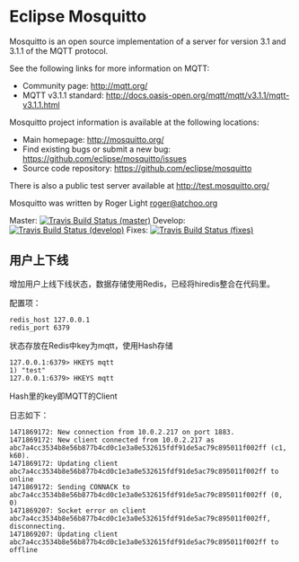 Eclipse Mosquitto
=================

Mosquitto is an open source implementation of a server for version 3.1 and
3.1.1 of the MQTT protocol.

See the following links for more information on MQTT:

- Community page: <http://mqtt.org/>
- MQTT v3.1.1 standard: <http://docs.oasis-open.org/mqtt/mqtt/v3.1.1/mqtt-v3.1.1.html>

Mosquitto project information is available at the following locations:

- Main homepage: <http://mosquitto.org/>
- Find existing bugs or submit a new bug: <https://github.com/eclipse/mosquitto/issues>
- Source code repository: <https://github.com/eclipse/mosquitto>

There is also a public test server available at <http://test.mosquitto.org/>

Mosquitto was written by Roger Light <roger@atchoo.org>

Master: [![Travis Build Status (master)](https://travis-ci.org/eclipse/mosquitto.svg?branch=master)](https://travis-ci.org/eclipse/mosquitto)
Develop: [![Travis Build Status (develop)](https://travis-ci.org/eclipse/mosquitto.svg?branch=develop)](https://travis-ci.org/eclipse/mosquitto)
Fixes: [![Travis Build Status (fixes)](https://travis-ci.org/eclipse/mosquitto.svg?branch=fixes)](https://travis-ci.org/eclipse/mosquitto)

## 用户上下线

增加用户上线下线状态，数据存储使用Redis，已经将hiredis整合在代码里。

配置项：
    
    redis_host 127.0.0.1
    redis_port 6379

状态存放在Redis中key为mqtt，使用Hash存储

    127.0.0.1:6379> HKEYS mqtt
    1) "test"
    127.0.0.1:6379> HKEYS mqtt

Hash里的key即MQTT的Client

日志如下：

    1471869172: New connection from 10.0.2.217 on port 1883.
    1471869172: New client connected from 10.0.2.217 as abc7a4cc3534b8e56b877b4cd0c1e3a0e532615fdf91de5ac79c895011f002ff (c1, k60).
    1471869172: Updating client abc7a4cc3534b8e56b877b4cd0c1e3a0e532615fdf91de5ac79c895011f002ff to online
    1471869172: Sending CONNACK to abc7a4cc3534b8e56b877b4cd0c1e3a0e532615fdf91de5ac79c895011f002ff (0, 0)
    1471869207: Socket error on client abc7a4cc3534b8e56b877b4cd0c1e3a0e532615fdf91de5ac79c895011f002ff, disconnecting.
    1471869207: Updating client abc7a4cc3534b8e56b877b4cd0c1e3a0e532615fdf91de5ac79c895011f002ff to offline

